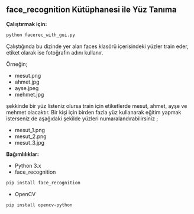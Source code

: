 **face_recognition Kütüphanesi ile Yüz Tanıma** 
-----------------------------------------------


**Çalıştırmak için:**

```bash
python facerec_with_gui.py
```
Çalıştığında bu dizinde yer alan faces klasörü içerisindeki yüzler train eder, etiket olarak ise fotoğrafın adını kullanır.

Örneğin;

- mesut.png
- ahmet.jpg
- ayse.jpeg
- mehmet.jpg

şekkinde bir yüz listeniz olursa train için etiketlerde mesut, ahmet, ayşe ve mehmet olacaktır. Bir kişi için birden fazla yüz kullanarak eğitim yapmak isterseniz de aşağıdaki şekilde yüzleri numaralandırabilirsiniz ;

- mesut_1.png
- mesut_2.png
- mesut_3.jpg


**Bağımlılıklar:**

* Python 3.x
* face_recognition 
```bash
pip install face_recognition
```

* OpenCV 
```bash
pip install opencv-python
```
